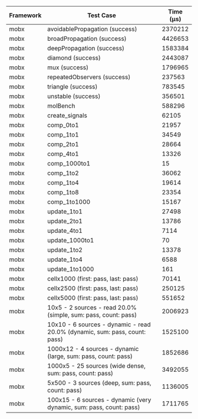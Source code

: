 | Framework | Test Case | Time (μs) |
| --- | --- | --- |
| mobx | avoidablePropagation (success) | 2370212 |
| mobx | broadPropagation (success) | 4426653 |
| mobx | deepPropagation (success) | 1583384 |
| mobx | diamond (success) | 2443087 |
| mobx | mux (success) | 1796965 |
| mobx | repeatedObservers (success) | 237563 |
| mobx | triangle (success) | 783545 |
| mobx | unstable (success) | 356501 |
| mobx | molBench | 588296 |
| mobx | create_signals | 62105 |
| mobx | comp_0to1 | 21957 |
| mobx | comp_1to1 | 34549 |
| mobx | comp_2to1 | 28664 |
| mobx | comp_4to1 | 13326 |
| mobx | comp_1000to1 | 15 |
| mobx | comp_1to2 | 36062 |
| mobx | comp_1to4 | 19614 |
| mobx | comp_1to8 | 23354 |
| mobx | comp_1to1000 | 15167 |
| mobx | update_1to1 | 27498 |
| mobx | update_2to1 | 13786 |
| mobx | update_4to1 | 7114 |
| mobx | update_1000to1 | 70 |
| mobx | update_1to2 | 13378 |
| mobx | update_1to4 | 6588 |
| mobx | update_1to1000 | 161 |
| mobx | cellx1000 (first: pass, last: pass) | 70141 |
| mobx | cellx2500 (first: pass, last: pass) | 250125 |
| mobx | cellx5000 (first: pass, last: pass) | 551652 |
| mobx | 10x5 - 2 sources - read 20.0% (simple, sum: pass, count: pass) | 2006923 |
| mobx | 10x10 - 6 sources - dynamic - read 20.0% (dynamic, sum: pass, count: pass) | 1525100 |
| mobx | 1000x12 - 4 sources - dynamic (large, sum: pass, count: pass) | 1852686 |
| mobx | 1000x5 - 25 sources (wide dense, sum: pass, count: pass) | 3492055 |
| mobx | 5x500 - 3 sources (deep, sum: pass, count: pass) | 1136005 |
| mobx | 100x15 - 6 sources - dynamic (very dynamic, sum: pass, count: pass) | 1711765 |
